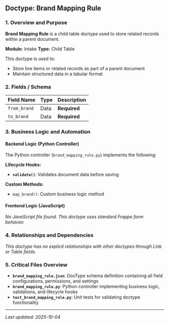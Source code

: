 ## Doctype: Brand Mapping Rule

### 1. Overview and Purpose

**Brand Mapping Rule** is a child table doctype used to store related records within a parent document.

**Module:** Intake
**Type:** Child Table

This doctype is used to:
- Store line items or related records as part of a parent document
- Maintain structured data in a tabular format

### 2. Fields / Schema

| Field Name | Type | Description |
|------------|------|-------------|
| `from_brand` | Data | **Required** |
| `to_brand` | Data | **Required** |

### 3. Business Logic and Automation

#### Backend Logic (Python Controller)

The Python controller (`brand_mapping_rule.py`) implements the following:

**Lifecycle Hooks:**
- **`validate()`**: Validates document data before saving

**Custom Methods:**
- `map_brand()`: Custom business logic method

#### Frontend Logic (JavaScript)

*No JavaScript file found. This doctype uses standard Frappe form behavior.*

### 4. Relationships and Dependencies

*This doctype has no explicit relationships with other doctypes through Link or Table fields.*

### 5. Critical Files Overview

- **`brand_mapping_rule.json`**: DocType schema definition containing all field configurations, permissions, and settings
- **`brand_mapping_rule.py`**: Python controller implementing business logic, validations, and lifecycle hooks
- **`test_brand_mapping_rule.py`**: Unit tests for validating doctype functionality

---

*Last updated: 2025-10-04*
